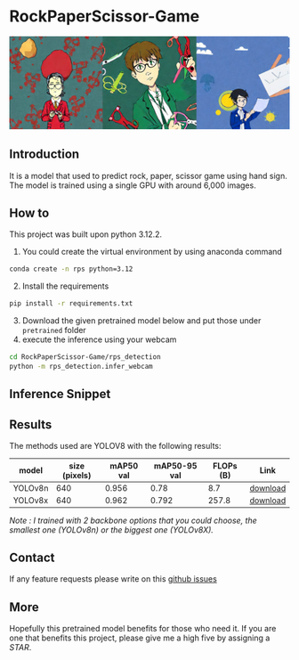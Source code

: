 # RockPaperScissor-Game

![RockPaperScissor-Game](contents/rps-youtube.png)

## Introduction
It is a model that used to predict rock, paper, scissor game using hand sign. The model is trained using a single GPU with around 6,000 images. 

## How to
This project was built upon python 3.12.2. 
1. You could create the virtual environment by using anaconda command 
```bash
conda create -n rps python=3.12
```
2. Install the requirements 
```bash
pip install -r requirements.txt
```
3. Download the given pretrained model below and put those under `pretrained` folder
4. execute the inference using your webcam
```bash
cd RockPaperScissor-Game/rps_detection
python -m rps_detection.infer_webcam
```

## Inference Snippet

## Results
The methods used are YOLOV8 with the following results:

| model | size (pixels) | mAP50 val | mAP50-95 val | FLOPs (B) | Link |
| ----- | ------------- | --------- | ------------ | --------- | ---- |
|YOLOv8n| 640| 0.956 | 0.78 | 8.7 | [download](https://huggingface.co/hamhanry/RockPaperScissor-Game/blob/main/yolov8n-best.pt)
|YOLOv8x| 640| 0.962 | 0.792 | 257.8 | [download](https://huggingface.co/hamhanry/RockPaperScissor-Game/blob/main/yolo8x-best.pt)

*Note : I trained with 2 backbone options that you could choose, the smallest one (YOLOv8n) or the biggest one (YOLOv8X).*

## Contact
If any feature requests please write on this [github issues](https://github.com/hamhanry/RockPaperScissor-Game/issues)

## More
Hopefully this pretrained model benefits for those who need it. If you are one that benefits this project, please give me a high five by assigning a *STAR*.